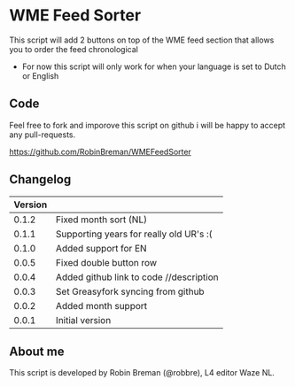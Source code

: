 # WME Feed Sorter

This script will add 2 buttons on top of the WME feed section that allows you to order the feed chronological

* For now this script will only work for when your language is set to Dutch or English

## Code
Feel free to fork and imporove this script on github i will be happy to accept any pull-requests.

https://github.com/RobinBreman/WMEFeedSorter

## Changelog
|Version||
|---|---| 
0.1.2 | Fixed month sort (NL)
0.1.1 | Supporting years for really old UR's :(
0.1.0 | Added support for EN
0.0.5 | Fixed double button row
0.0.4 | Added github link to code //description
0.0.3 | Set Greasyfork syncing from github
0.0.2 | Added month support
0.0.1 | Initial version

## About me
This script is developed by Robin Breman (@robbre), L4 editor Waze NL.
